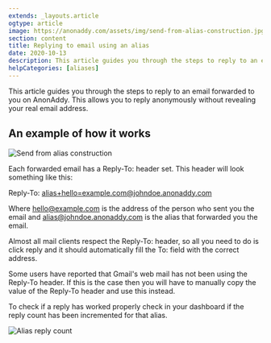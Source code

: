 ```yaml
---
extends: _layouts.article
ogtype: article
image: https://anonaddy.com/assets/img/send-from-alias-construction.jpg
section: content
title: Replying to email using an alias
date: 2020-10-13
description: This article guides you through the steps to reply to an email forwarded to you on AnonAddy. This allows you to reply anonymously without revealing your real email address.
helpCategories: [aliases]
---
```


This article guides you through the steps to reply to an email forwarded to you on AnonAddy. This allows you to reply anonymously without revealing your real email address.

## An example of how it works

<div class="flex justify-center mb-4">
  <img class="shadow" src="/assets/img/send-from-alias-construction.jpg" alt="Send from alias construction" title="Send from alias construction">
</div>

Each forwarded email has a Reply-To: header set. This header will look something like this:

Reply-To: <span class="break-words"><alias+hello=example.com@johndoe.anonaddy.com></span>

Where hello@example.com is the address of the person who sent you the email and alias@johndoe.anonaddy.com is the alias that forwarded you the email.

Almost all mail clients respect the Reply-To: header, so all you need to do is click reply and it should automatically fill the To: field with the correct address.

Some users have reported that Gmail's web mail has not been using the Reply-To header. If this is the case then you will have to manually copy the value of the Reply-To header and use this instead.

To check if a reply has worked properly check in your dashboard if the reply count has been incremented for that alias.

<div class="flex justify-center">
  <img class="shadow" src="/assets/img/help-replying.png" alt="Alias reply count" title="Alias reply count">
</div>
